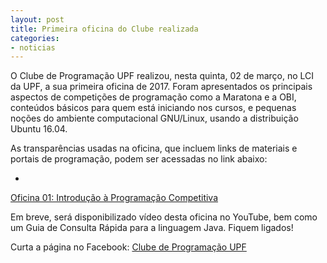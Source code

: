 ```yaml
---
layout: post
title: Primeira oficina do Clube realizada
categories:
- noticias
---
```


O Clube de Programação UPF realizou, nesta quinta, 02 de março, no LCI da UPF,
a sua primeira oficina de 2017. Foram apresentados os principais aspectos de 
competições de programação como a Maratona e a OBI, conteúdos básicos para quem 
está iniciando nos cursos, e pequenas noções do ambiente computacional 
GNU/Linux, usando a distribuição Ubuntu 16.04.

As transparências usadas na oficina, que incluem links de materiais e portais de
programação, podem ser acessadas no link abaixo:

- <a href="https://slides.com/leodeliyannis/maratonaupf-01" target="_blank">
Oficina 01: Introdução à Programação Competitiva</a>

Em breve, será disponibilizado vídeo desta oficina no YouTube, bem como um Guia
de Consulta Rápida para a linguagem Java. Fiquem ligados!

Curta a página no Facebook: [Clube de Programação UPF](https://facebook.com/maratonaupf)
